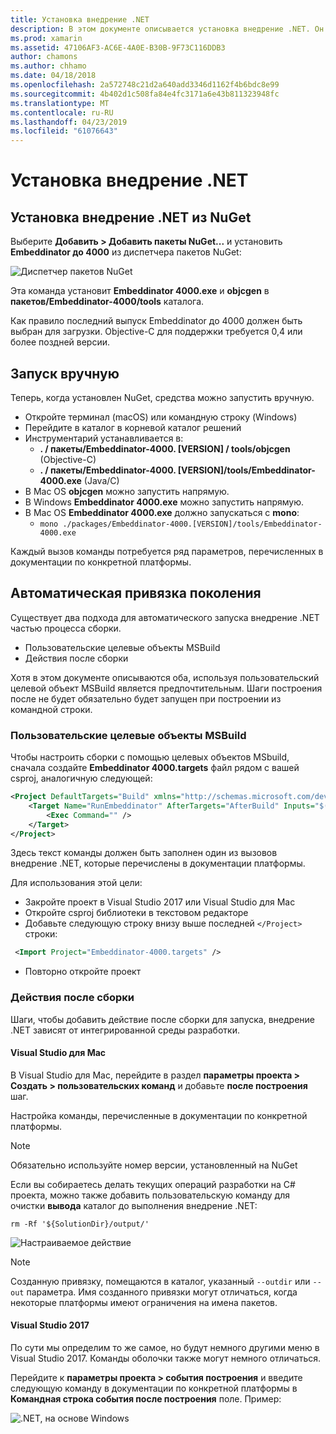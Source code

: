 ```yaml
---
title: Установка внедрение .NET
description: В этом документе описывается установка внедрение .NET. Он описывает, как для запуска средства вручную, как создать привязки автоматически, как использовать пользовательские целевые объекты MSBuild и необходимые действия после сборки.
ms.prod: xamarin
ms.assetid: 47106AF3-AC6E-4A0E-B30B-9F73C116DDB3
author: chamons
ms.author: chhamo
ms.date: 04/18/2018
ms.openlocfilehash: 2a572748c21d2a640add3346d1162f4b6bdc8e99
ms.sourcegitcommit: 4b402d1c508fa84e4fc3171a6e43b811323948fc
ms.translationtype: MT
ms.contentlocale: ru-RU
ms.lasthandoff: 04/23/2019
ms.locfileid: "61076643"
---
```

# <a name="installing-net-embedding"></a>Установка внедрение .NET

## <a name="installing-net-embedding-from-nuget"></a>Установка внедрение .NET из NuGet

Выберите **Добавить > Добавить пакеты NuGet...**  и установить **Embeddinator до 4000** из диспетчера пакетов NuGet:

![Диспетчер пакетов NuGet](images/visualstudionuget.png)

Эта команда установит **Embeddinator 4000.exe** и **objcgen** в **пакетов/Embeddinator-4000/tools** каталога.

Как правило последний выпуск Embeddinator до 4000 должен быть выбран для загрузки. Objective-C для поддержки требуется 0,4 или более поздней версии.

## <a name="running-manually"></a>Запуск вручную

Теперь, когда установлен NuGet, средства можно запустить вручную.

- Откройте терминал (macOS) или командную строку (Windows)
- Перейдите в каталог в корневой каталог решений
- Инструментарий устанавливается в:
    - **. / пакеты/Embeddinator-4000. [VERSION] / tools/objcgen** (Objective-C)
    - **. / пакеты/Embeddinator-4000. [VERSION]/tools/Embeddinator-4000.exe** (Java/C)
- В Mac OS **objcgen** можно запустить напрямую.
- В Windows **Embeddinator 4000.exe** можно запустить напрямую.
- В Mac OS **Embeddinator 4000.exe** должно запускаться с **mono**:
    - `mono ./packages/Embeddinator-4000.[VERSION]/tools/Embeddinator-4000.exe`

Каждый вызов команды потребуется ряд параметров, перечисленных в документации по конкретной платформы.

## <a name="automatic-binding-generation"></a>Автоматическая привязка поколения

Существует два подхода для автоматического запуска внедрение .NET частью процесса сборки.

- Пользовательские целевые объекты MSBuild
- Действия после сборки

Хотя в этом документе описываются оба, используя пользовательский целевой объект MSBuild является предпочтительным. Шаги построения после не будет обязательно будет запущен при построении из командной строки.

### <a name="custom-msbuild-targets"></a>Пользовательские целевые объекты MSBuild

Чтобы настроить сборки с помощью целевых объектов MSbuild, сначала создайте **Embeddinator 4000.targets** файл рядом с вашей csproj, аналогичную следующей:

```xml
<Project DefaultTargets="Build" xmlns="http://schemas.microsoft.com/developer/msbuild/2003">
    <Target Name="RunEmbeddinator" AfterTargets="AfterBuild" Inputs="$(OutputPath)/$(AssemblyName).dll" Outputs="$(IntermediateOutputPath)/Embeddinator/$(AssemblyName).framework/$(AssemblyName)">
        <Exec Command="" />
    </Target>
</Project>
```

Здесь текст команды должен быть заполнен один из вызовов внедрение .NET, которые перечислены в документации платформы.

Для использования этой цели:

- Закройте проект в Visual Studio 2017 или Visual Studio для Mac
- Откройте csproj библиотеки в текстовом редакторе
- Добавьте следующую строку внизу выше последней `</Project>` строки:

```xml
 <Import Project="Embeddinator-4000.targets" />
```

- Повторно откройте проект

### <a name="post-build-steps"></a>Действия после сборки

Шаги, чтобы добавить действие после сборки для запуска, внедрение .NET зависят от интегрированной среды разработки.

#### <a name="visual-studio-for-mac"></a>Visual Studio для Mac

В Visual Studio для Mac, перейдите в раздел **параметры проекта > Создать > пользовательских команд** и добавьте **после построения** шаг.

Настройка команды, перечисленные в документации по конкретной платформы.

> [!NOTE]
> Обязательно используйте номер версии, установленный на NuGet

Если вы собираетесь делать текущих операций разработки на C# проекта, можно также добавить пользовательскую команду для очистки **вывода** каталог до выполнения внедрение .NET:

```shell
rm -Rf '${SolutionDir}/output/'
```

![Настраиваемое действие](images/visualstudiocustombuild.png)

> [!NOTE]
> Созданную привязку, помещаются в каталог, указанный `--outdir` или `--out` параметра. Имя созданного привязки могут отличаться, когда некоторые платформы имеют ограничения на имена пакетов.

#### <a name="visual-studio-2017"></a>Visual Studio 2017

По сути мы определим то же самое, но будут немного другими меню в Visual Studio 2017. Команды оболочки также могут немного отличаться.

Перейдите к **параметры проекта > события построения** и введите следующую команду в документации по конкретной платформы в **Командная строка события после построения** поле. Пример:

![.NET, на основе Windows](images/visualstudiowindows.png)
